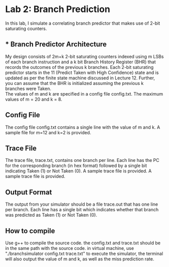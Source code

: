 # Lab 2: Branch Prediction
In this lab, I simulate a correlating branch predictor that makes use of 2-bit saturating counters. 
## * Branch Predictor Architecture
My design consists of 2m+k 2-bit saturating counters indexed using m LSBs of each branch instruction and a k bit Branch History Register (BHR) that records the outcomes of the previous k branches. Each 2-bit saturating predictor starts in the 11 (Predict Taken with High Confidence) state and is updated as per the finite state machine discussed in Lecture 12. Further, you can assume that the BHR is initialized assuming the previous k branches were Taken.  
The values of m and k are specified in a config file config.txt. 
The maximum values of m = 20 and k = 8.
## Config File
The config file config.txt contains a single line with the value of m and k. A sample file for m=12 and k=2 is provided.
## Trace File
The trace file, trace.txt, contains one branch per line. Each line has the PC for the corresponding branch (in hex format) followed by a single bit indicating Taken (1) or Not Taken (0). A sample trace file is provided.  A sample trace file is provided.
## Output Format
The output from your simulator should be a file trace.out that has one line per branch. Each line has a single bit which indicates whether that branch was predicted as Taken (1) or Not Taken (0).
## How to compile
Use g++ to compile the source code.
the config.txt and trace.txt should be in the same path with the source code.
in virtual machine, use "./branchsimulator config.txt trace.txt" to execute the simulator, the terminal will also output the value of m and k, as well as the miss prediction rate.
